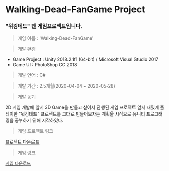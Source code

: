 # Walking-Dead-FanGame Project
### "워킹데드" 팬 게임프로젝트입니다.

> 게임 이름 : 'Walking-Dead-FanGame'

> 개발 환경

 * Game Project : Unity 2018.2.1f1 (64-bit) / Microsoft Visual Studio 2017  
 * Game UI : PhotoShop CC 2018
  
> 개발 언어 : C#
  
> 개발 기간 : 2.5개월(2020-04-04 ~ 2020-05-28)
  
> 개발 동기  

2D 게임 개발에 앞서 3D Game을 만들고 싶어서 진행된 게임 프로젝트
앞서 재밌게 플레이한 "워킹데드" 프로젝트를 그대로 만들어보자는 계획울 시작으로
유니티 프로그래밍을 공부하기 위해 시작하였다.

> 게임 프로젝트 링크

[프로젝트 다운로드](https://drive.google.com/file/d/1FoVpBTYur1BFLEx401GsGT0pqABMx-wN/view?usp=sharing)

> 게임 링크

[게임 다운로드](https://drive.google.com/file/d/1ONlQ3_cCfXwR9GtCcR8dOUQOHSASn8ti/view?usp=sharing)
